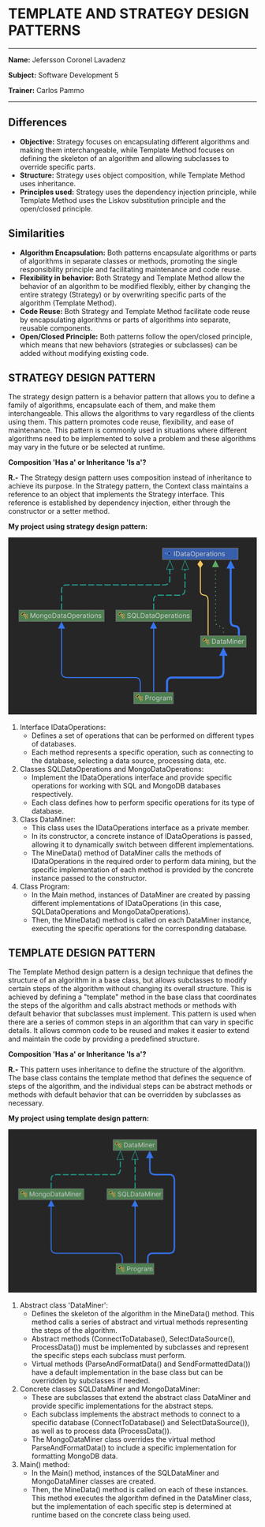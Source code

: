 # TEMPLATE AND STRATEGY DESIGN PATTERNS

-----

**Name:** Jefersson Coronel Lavadenz

**Subject:** Software Development 5

**Trainer:** Carlos Pammo

-----

## Differences
- **Objective:** Strategy focuses on encapsulating different algorithms and making them interchangeable, while Template Method focuses on defining the skeleton of an algorithm and allowing subclasses to override specific parts.
- **Structure:** Strategy uses object composition, while Template Method uses inheritance.
- **Principles used:** Strategy uses the dependency injection principle, while Template Method uses the Liskov substitution principle and the open/closed principle.

## Similarities
- **Algorithm Encapsulation:** Both patterns encapsulate algorithms or parts of algorithms in separate classes or methods, promoting the single responsibility principle and facilitating maintenance and code reuse.
- **Flexibility in behavior:** Both Strategy and Template Method allow the behavior of an algorithm to be modified flexibly, either by changing the entire strategy (Strategy) or by overwriting specific parts of the algorithm (Template Method).
- **Code Reuse:** Both Strategy and Template Method facilitate code reuse by encapsulating algorithms or parts of algorithms into separate, reusable components.
- **Open/Closed Principle:** Both patterns follow the open/closed principle, which means that new behaviors (strategies or subclasses) can be added without modifying existing code.

## STRATEGY DESIGN PATTERN
The strategy design pattern is a behavior pattern that allows you to define a family of algorithms, encapsulate each of them, and make them interchangeable. This allows the algorithms to vary regardless of the clients using them. This pattern promotes code reuse, flexibility, and ease of maintenance. This pattern is commonly used in situations where different algorithms need to be implemented to solve a problem and these algorithms may vary in the future or be selected at runtime.

**Composition 'Has a' or Inheritance 'Is a'?**

**R.-** The Strategy design pattern uses composition instead of inheritance to achieve its purpose. In the Strategy pattern, the Context class maintains a reference to an object that implements the Strategy interface. This reference is established by dependency injection, either through the constructor or a setter method.

**My project using strategy design pattern:**

![templateDessignPattern.img](StrategyDesignPatternProjetcDiagram.png)
1. Interface IDataOperations:
   - Defines a set of operations that can be performed on different types of databases.
   - Each method represents a specific operation, such as connecting to the database, selecting a data source, processing data, etc.
2. Classes SQLDataOperations and MongoDataOperations:
   - Implement the IDataOperations interface and provide specific operations for working with SQL and MongoDB databases respectively.
   - Each class defines how to perform specific operations for its type of database.
3. Class DataMiner:
   - This class uses the IDataOperations interface as a private member.
   - In its constructor, a concrete instance of IDataOperations is passed, allowing it to dynamically switch between different implementations.
   - The MineData() method of DataMiner calls the methods of IDataOperations in the required order to perform data mining, but the specific implementation of each method is provided by the concrete instance passed to the constructor.
4. Class Program:
   - In the Main method, instances of DataMiner are created by passing different implementations of IDataOperations (in this case, SQLDataOperations and MongoDataOperations).
   - Then, the MineData() method is called on each DataMiner instance, executing the specific operations for the corresponding database.

## TEMPLATE DESIGN PATTERN
The Template Method design pattern is a design technique that defines the structure of an algorithm in a base class, but allows subclasses to modify certain steps of the algorithm without changing its overall structure. This is achieved by defining a "template" method in the base class that coordinates the steps of the algorithm and calls abstract methods or methods with default behavior that subclasses must implement. This pattern is used when there are a series of common steps in an algorithm that can vary in specific details. It allows common code to be reused and makes it easier to extend and maintain the code by providing a predefined structure.

**Composition 'Has a' or Inheritance 'Is a'?**

**R.-** This pattern uses inheritance to define the structure of the algorithm. The base class contains the template method that defines the sequence of steps of the algorithm, and the individual steps can be abstract methods or methods with default behavior that can be overridden by subclasses as necessary.

**My project using template design pattern:**

![templateDessignPattern.img](TemplateDesignPatternProjetcDiagram.png)
1. Abstract class 'DataMiner':
   - Defines the skeleton of the algorithm in the MineData() method. This method calls a series of abstract and virtual methods representing the steps of the algorithm.
   - Abstract methods (ConnectToDatabase(), SelectDataSource(), ProcessData()) must be implemented by subclasses and represent the specific steps each subclass must perform.
   - Virtual methods (ParseAndFormatData() and SendFormattedData()) have a default implementation in the base class but can be overridden by subclasses if needed.
2. Concrete classes SQLDataMiner and MongoDataMiner:
   - These are subclasses that extend the abstract class DataMiner and provide specific implementations for the abstract steps.
   - Each subclass implements the abstract methods to connect to a specific database (ConnectToDatabase() and SelectDataSource()), as well as to process data (ProcessData()).
   - The MongoDataMiner class overrides the virtual method ParseAndFormatData() to include a specific implementation for formatting MongoDB data.
3. Main() method:
   - In the Main() method, instances of the SQLDataMiner and MongoDataMiner classes are created.
   - Then, the MineData() method is called on each of these instances. This method executes the algorithm defined in the DataMiner class, but the implementation of each specific step is determined at runtime based on the concrete class being used.
